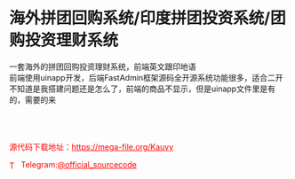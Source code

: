 # 海外拼团回购系统/印度拼团投资系统/团购投资理财系统

一套海外的拼团回购投资理财系统，前端英文跟印地语<br>前端使用uinapp开发，后端FastAdmin框架源码全开源系统功能很多，适合二开<br>不知道是我搭建问题还是怎么了，前端的商品不显示，但是uinapp文件里是有的，需要的来<br><br><br><br>


<p style="color: red;">源代码下载地址：<a href="https://mega-file.org/Kauvy" style="color: red;">https://mega-file.org/Kauvy</a></p><p style="color: red;"><img src="https://cdn-icons-png.flaticon.com/512/2111/2111646.png" alt="Telegram Icon" style="width: 16px; vertical-align: middle; margin-right: 5px;">Telegram:<a href="https://t.me/official_sourcecode" style="color: red;">@official_sourcecode</a></p>